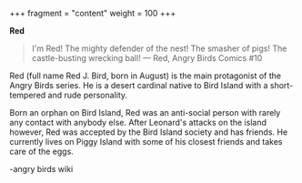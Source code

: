 +++
fragment = "content"
weight = 100
+++

**Red**

> I'm Red! The mighty defender of the nest! The smasher of pigs! The castle-busting wrecking ball!
— Red, Angry Birds Comics #10

Red (full name Red J. Bird, born in August) is the main protagonist of the Angry Birds series. He is a desert cardinal native to Bird Island with a short-tempered and rude personality.

Born an orphan on Bird Island, Red was an anti-social person with rarely any contact with anybody else. After Leonard's attacks on the island however, Red was accepted by the Bird Island society and has friends. He currently lives on Piggy Island with some of his closest friends and takes care of the eggs.

-angry birds wiki